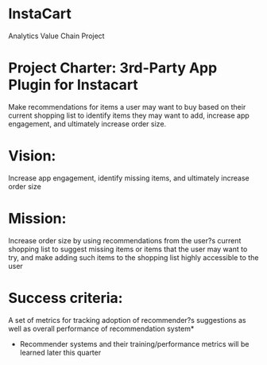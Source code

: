 # InstaCart
Analytics Value Chain Project

# Project Charter: 3rd-Party App Plugin for Instacart 
Make recommendations for items a user may want to buy based on their current shopping list to identify items they may want to add, increase app engagement, and ultimately increase order size.   


# Vision: 
Increase app engagement, identify missing items, and ultimately increase order size 


# Mission: 
Increase order size by using recommendations from the user?s current shopping list to suggest missing items or items that the user may want to try, and make adding such items to the shopping list highly accessible to the user


# Success criteria: 
A set of metrics for tracking adoption of recommender?s suggestions as well as overall performance of recommendation system*


* Recommender systems and their training/performance metrics will be learned later this quarter
